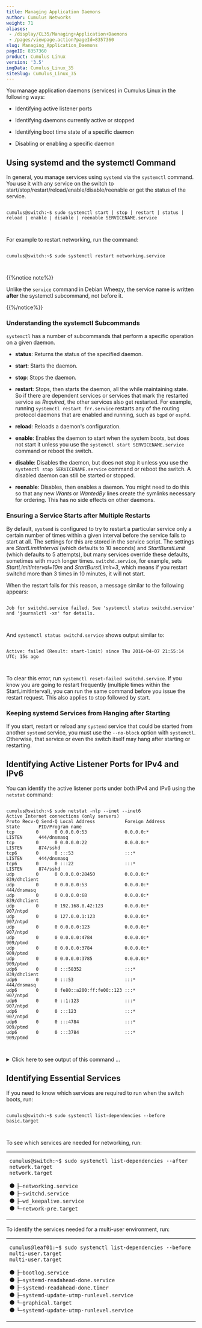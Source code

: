 ```yaml
---
title: Managing Application Daemons
author: Cumulus Networks
weight: 71
aliases:
 - /display/CL35/Managing+Application+Daemons
 - /pages/viewpage.action?pageId=8357360
slug: Managing_Application_Daemons
pageID: 8357360
product: Cumulus Linux
version: '3.5'
imgData: Cumulus_Linux_35
siteSlug: Cumulus_Linux_35
---
```

You manage application daemons (services) in Cumulus Linux in the
following ways:

  - Identifying active listener ports

  - Identifying daemons currently active or stopped

  - Identifying boot time state of a specific daemon

  - Disabling or enabling a specific daemon

## Using systemd and the systemctl Command

In general, you manage services using `systemd` via the `systemctl`
command. You use it with any service on the switch to
start/stop/restart/reload/enable/disable/reenable or get the status of
the service.

``` 
                   
cumulus@switch:~$ sudo systemctl start | stop | restart | status | reload | enable | disable | reenable SERVICENAME.service
   
    
```

For example to restart networking, run the command:

``` 
                   
cumulus@switch:~$ sudo systemctl restart networking.service
   
    
```

{{%notice note%}}

Unlike the `service` command in Debian Wheezy, the service name is
written **after** the systemctl subcommand, not before it.

{{%/notice%}}

### Understanding the systemctl Subcommands

`systemctl` has a number of subcommands that perform a specific
operation on a given daemon.

  - **status**: Returns the status of the specified daemon.

  - **start**: Starts the daemon.

  - **stop**: Stops the daemon.

  - **restart**: Stops, then starts the daemon, all the while
    maintaining state. So if there are dependent services or services
    that mark the restarted service as *Required*, the other services
    also get restarted. For example, running `systemctl restart
    frr.service` restarts any of the routing protocol daemons that are
    enabled and running, such as `bgpd` or `ospfd`.

  - **reload**: Reloads a daemon's configuration.

  - **enable**: Enables the daemon to start when the system boots, but
    does not start it unless you use the `systemctl start
    SERVICENAME.service` command or reboot the switch.

  - **disable**: Disables the daemon, but does not stop it unless you
    use the `systemctl stop SERVICENAME.service` command or reboot the
    switch. A disabled daemon can still be started or stopped.

  - **reenable**: Disables, then enables a daemon. You might need to do
    this so that any new *Wants* or *WantedBy* lines create the symlinks
    necessary for ordering. This has no side effects on other daemons.

### Ensuring a Service Starts after Multiple Restarts

By default, `systemd` is configured to try to restart a particular
service only a certain number of times within a given interval before
the service fails to start at all. The settings for this are stored in
the service script. The settings are *StartLimitInterval* (which
defaults to 10 seconds) and *StartBurstLimit* (which defaults to 5
attempts), but many services override these defaults, sometimes with
much longer times. `switchd.service`, for example, sets
*StartLimitInterval=10m* and *StartBurstLimit=3*, which means if you
restart switchd more than 3 times in 10 minutes, it will not start.

When the restart fails for this reason, a message similar to the
following appears:

``` 
                   
Job for switchd.service failed. See 'systemctl status switchd.service' and 'journalctl -xn' for details.
   
    
```

And `systemctl status switchd.service` shows output similar to:

``` 
                   
Active: failed (Result: start-limit) since Thu 2016-04-07 21:55:14 UTC; 15s ago
   
    
```

To clear this error, run `systemctl reset-failed switchd.service`. If
you know you are going to restart frequently (multiple times within the
StartLimitInterval), you can run the same command before you issue the
restart request. This also applies to stop followed by start.

### Keeping systemd Services from Hanging after Starting

If you start, restart or reload any `systemd` service that could be
started from another `systemd` service, you must use the `--no-block`
option with `systemctl`. Otherwise, that service or even the switch
itself may hang after starting or restarting.

## Identifying Active Listener Ports for IPv4 and IPv6

You can identify the active listener ports under both IPv4 and IPv6
using the `netstat` command:

``` 
                   
cumulus@switch:~$ sudo netstat -nlp --inet --inet6
Active Internet connections (only servers)
Proto Recv-Q Send-Q Local Address           Foreign Address         State       PID/Program name
tcp        0      0 0.0.0.0:53              0.0.0.0:*               LISTEN      444/dnsmasq     
tcp        0      0 0.0.0.0:22              0.0.0.0:*               LISTEN      874/sshd        
tcp6       0      0 :::53                   :::*                    LISTEN      444/dnsmasq     
tcp6       0      0 :::22                   :::*                    LISTEN      874/sshd        
udp        0      0 0.0.0.0:28450           0.0.0.0:*                           839/dhclient    
udp        0      0 0.0.0.0:53              0.0.0.0:*                           444/dnsmasq     
udp        0      0 0.0.0.0:68              0.0.0.0:*                           839/dhclient    
udp        0      0 192.168.0.42:123        0.0.0.0:*                           907/ntpd        
udp        0      0 127.0.0.1:123           0.0.0.0:*                           907/ntpd        
udp        0      0 0.0.0.0:123             0.0.0.0:*                           907/ntpd        
udp        0      0 0.0.0.0:4784            0.0.0.0:*                           909/ptmd        
udp        0      0 0.0.0.0:3784            0.0.0.0:*                           909/ptmd        
udp        0      0 0.0.0.0:3785            0.0.0.0:*                           909/ptmd        
udp6       0      0 :::58352                :::*                                839/dhclient    
udp6       0      0 :::53                   :::*                                444/dnsmasq     
udp6       0      0 fe80::a200:ff:fe00::123 :::*                                907/ntpd        
udp6       0      0 ::1:123                 :::*                                907/ntpd        
udp6       0      0 :::123                  :::*                                907/ntpd        
udp6       0      0 :::4784                 :::*                                909/ptmd        
udp6       0      0 :::3784                 :::*                                909/ptmd
   
    
```

<details>

## Identifying Daemons Currently Active or Stopped

To determine which daemons are currently active or stopped, run
`cl-service-summary`:

``` 
                   
cumulus@switch:~$ cl-service-summary
Service cron         enabled    active 
Service ssh          enabled    active 
Service syslog       enabled    active     
Service neighmgrd    enabled    active   
Service clagd        enabled    active   
Service lldpd        enabled    active   
Service mstpd        enabled    active   
Service poed                    inactive 
Service portwd                  inactive 
Service ptmd         enabled    active   
Service pwmd         enabled    active   
Service smond        enabled    active   
Service switchd      enabled    active   
Service vxrd         disabled   inactive 
Service vxsnd        disabled   inactive 
Service bgpd         disabled   inactive 
Service isisd        disabled   inactive 
Service ospf6d       disabled   inactive 
Service ospfd        disabled   inactive 
Service rdnbrd       disabled   inactive 
Service ripd         disabled   inactive 
Service ripngd       disabled   inactive 
Service zebra        disabled   inactive 
   
    
```

You can also run `systemctl list-unit-files --type service` to list all
services on the switch and see which ones are enabled:

<summary>Click here to see output of this command ... </summary>

``` 
                   
cumulus@switch:~$ systemctl list-unit-files --type service
UNIT FILE                              STATE   
aclinit.service                        enabled 
acltool.service                        enabled 
acpid.service                          disabled
arp_refresh.service                    enabled 
auditd.service                         enabled 
autovt@.service                        disabled
bootlog.service                        enabled 
bootlogd.service                       masked  
bootlogs.service                       masked  
bootmisc.service                       masked  
checkfs.service                        masked  
checkroot-bootclean.service            masked  
checkroot.service                      masked  
clagd.service                          enabled 
clcmd.service                          enabled 
console-getty.service                  disabled
console-shell.service                  disabled
container-getty@.service               static  
cron.service                           enabled 
cryptdisks-early.service               masked  
cryptdisks.service                     masked  
cumulus-aclcheck.service               static  
cumulus-core.service                   static  
cumulus-fastfailover.service           enabled 
cumulus-firstboot.service              disabled
cumulus-platform.service               enabled 
cumulus-support.service                static  
dbus-org.freedesktop.hostname1.service static  
dbus-org.freedesktop.locale1.service   static  
dbus-org.freedesktop.login1.service    static  
dbus-org.freedesktop.machine1.service  static  
dbus-org.freedesktop.timedate1.service static  
dbus.service                           static  
debian-fixup.service                   static  
debug-shell.service                    disabled
decode-syseeprom.service               static  
dhcpd.service                          disabled
dhcpd6.service                         disabled
dhcpd6@.service                        disabled
dhcpd@.service                         disabled
dhcrelay.service                       enabled 
dhcrelay6.service                      disabled
dhcrelay6@.service                     disabled
dhcrelay@.service                      disabled
dm-event.service                       disabled
dns-watcher.service                    disabled
dnsmasq.service                        enabled 
emergency.service                      static  
fuse.service                           masked  
getty-static.service                   static  
getty@.service                         enabled 
halt-local.service                     static  
halt.service                           masked  
heartbeat-failed@.service              static  
hostname.service                       masked  
hsflowd.service                        enabled 
hsflowd@.service                       enabled 
hwclock-save.service                   enabled 
hwclock.service                        masked  
hwclockfirst.service                   masked  
ifup@.service                          static  
initrd-cleanup.service                 static  
initrd-parse-etc.service               static  
initrd-switch-root.service             static  
initrd-udevadm-cleanup-db.service      static  
killprocs.service                      masked  
kmod-static-nodes.service              static  
kmod.service                           static  
ledmgrd.service                        enabled 
lldpd.service                          enabled 
lm-sensors.service                     enabled 
lvm2-activation-early.service          enabled 
lvm2-activation.service                enabled 
lvm2-lvmetad.service                   static  
lvm2-monitor.service                   enabled 
lvm2-pvscan@.service                   static  
lvm2.service                           disabled
module-init-tools.service              static  
motd.service                           masked  
mountall-bootclean.service             masked  
mountall.service                       masked  
mountdevsubfs.service                  masked  
mountkernfs.service                    masked  
mountnfs-bootclean.service             masked  
mountnfs.service                       masked  
mstpd.service                          enabled 
netd.service                           enabled 
netq-agent.service                     disabled
networking.service                     enabled 
ntp.service                            enabled 
ntp@.service                           disabled
openvswitch-vtep.service               disabled
phy-ucode-update.service               enabled 
portwd.service                         enabled 
procps.service                         static  
ptmd.service                           enabled 
pwmd.service                           enabled 
frr.service                            enabled 
quotaon.service                        static  
rc-local.service                       static  
rc.local.service                       static  
rdnbrd.service                         disabled
reboot.service                         masked  
rescue.service                         static  
rmnologin.service                      masked  
rsyslog.service                        enabled 
screen-cleanup.service                 masked  
sendsigs.service                       masked  
serial-getty@.service                  disabled
single.service                         masked  
smond.service                          enabled 
snmpd.service                          disabled
snmpd@.service                         disabled
snmptrapd.service                      disabled
snmptrapd@.service                     disabled
ssh.service                            enabled 
ssh@.service                           disabled
sshd.service                           enabled 
stop-bootlogd-single.service           masked  
stop-bootlogd.service                  masked  
stopssh.service                        enabled 
sudo.service                           disabled
switchd-diag.service                   static  
switchd.service                        enabled 
syslog.service                         enabled 
sysmonitor.service                     static  
systemd-ask-password-console.service   static  
systemd-ask-password-wall.service      static  
systemd-backlight@.service             static  
systemd-binfmt.service                 static  
systemd-fsck-root.service              static  
systemd-fsck@.service                  static  
systemd-halt.service                   static  
systemd-hibernate.service              static  
systemd-hostnamed.service              static  
systemd-hybrid-sleep.service           static  
systemd-initctl.service                static  
systemd-journal-flush.service          static  
systemd-journald.service               static  
systemd-kexec.service                  static  
systemd-localed.service                static  
systemd-logind.service                 static  
systemd-machined.service               static  
systemd-modules-load.service           static  
systemd-networkd-wait-online.service   disabled
systemd-networkd.service               disabled
systemd-nspawn@.service                disabled
systemd-poweroff.service               static  
systemd-quotacheck.service             static  
systemd-random-seed.service            static  
systemd-readahead-collect.service      disabled
systemd-readahead-done.service         static  
systemd-readahead-drop.service         disabled
systemd-readahead-replay.service       disabled
systemd-reboot.service                 static  
systemd-remount-fs.service             static  
systemd-resolved.service               disabled
systemd-rfkill@.service                static  
systemd-setup-dgram-qlen.service       static  
systemd-shutdownd.service              static  
systemd-suspend.service                static  
systemd-sysctl.service                 static  
systemd-timedated.service              static  
systemd-timesyncd.service              disabled
systemd-tmpfiles-clean.service         static  
systemd-tmpfiles-setup-dev.service     static  
systemd-tmpfiles-setup.service         static  
systemd-udev-settle.service            static  
systemd-udev-trigger.service           static  
systemd-udevd.service                  static  
systemd-update-utmp-runlevel.service   static  
systemd-update-utmp.service            static  
systemd-user-sessions.service          static  
udev-finish.service                    static  
udev.service                           static  
umountfs.service                       masked  
umountnfs.service                      masked  
umountroot.service                     masked  
update-ports.service                   enabled 
urandom.service                        static  
user@.service                          static  
uuidd.service                          static  
vboxadd-service.service                enabled 
vboxadd-x11.service                    enabled 
vboxadd.service                        enabled 
vxrd.service                           disabled
vxsnd.service                          disabled
wd_keepalive.service                   enabled 
x11-common.service                     masked  
ztp-init.service                       enabled 
ztp.service                            disabled
191 unit files listed.
lines 147-194/194 (END)
   
    
```

</details>

## Identifying Essential Services

If you need to know which services are required to run when the switch
boots, run:

``` 
                   
cumulus@switch:~$ sudo systemctl list-dependencies --before basic.target
   
    
```

To see which services are needed for networking, run:

<table>
<colgroup>
<col style="width: 100%" />
</colgroup>
<tbody>
<tr class="odd">
<td><pre><code>cumulus@switch:~$ sudo systemctl list-dependencies --after network.target
network.target</code></pre>
<p><strong>●</strong> <code>├─networking.service</code><br />
<strong>●</strong> <code>├─switchd.service</code><br />
<strong>●</strong> <code>├─wd_keepalive.service</code><br />
<strong>●</strong> <code>└─network-pre.target</code></p></td>
</tr>
</tbody>
</table>

To identify the services needed for a multi-user environment, run:

<table>
<colgroup>
<col style="width: 100%" />
</colgroup>
<tbody>
<tr class="odd">
<td><pre><code>cumulus@leaf01:~$ sudo systemctl list-dependencies --before multi-user.target
multi-user.target</code></pre>
<p><strong>●</strong> <code>├─bootlog.service</code><br />
<strong>●</strong> <code>├─systemd-readahead-done.service</code><br />
<strong>●</strong> <code>├─systemd-readahead-done.timer</code><br />
<strong>●</strong> <code>├─systemd-update-utmp-runlevel.service</code><br />
<strong>●</strong> <code>└─graphical.target</code><br />
<strong>●</strong> <code>└─systemd-update-utmp-runlevel.service</code></p></td>
</tr>
</tbody>
</table>

<article id="html-search-results" class="ht-content" style="display: none;">

</article>

<footer id="ht-footer">

</footer>
